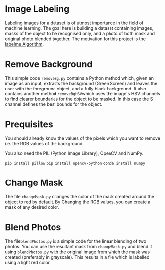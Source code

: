 # Image Labeling
Labeling images for a dataset is of utmost importance in the field of machine learning. The goal here is building a dataset containing images, masks of the object to be recognised only, and a photo of both mask and original photo blended together. The motivation for this project is the [labelme Algorithm](https://github.com/wkentaro/labelme).

# Remove Background 
This simple code ```removeBg.py``` contains a Python method which, given an image as an input, extracts the background (Green Screen) and leaves the user with the foreground object, and a fully black background. It also contains another method ```removeBgHSV```which uses the image's HSV channels to find clearer boundaries for the object to be masked. In this case the S channel defines the best bounds for the object. 

# Prequisites
You should already know the values of the pixels which you want to remove i.e. the RGB values of the background.

You also need the PIL (Python Image Library), OpenCV and NumPy.

```pip install pillow```
```pip install opencv-python```
```conda install numpy```


# Change Mask 
The file ```changeMask.py``` changes the color of the mask created around the object to red by default. By Changing the RGB values, you can create a mask of any desired color. 

# Blend Photos
The file```blendPhotos.py``` is a simple code for the linear blending of two photos. You can use the resultant mask from ```changeMask.py``` and blend it using ```blendPhotos.py``` with the original image from which the mask was created (preferably in grayscale). This results in a file which is labelled using a light red color. 
